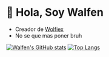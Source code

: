 # 👋 Hola, Soy Walfen
- Creador de [Wolfiex](https://wolfiex.tk)
- No se que mas poner bruh

[![Walfen's GitHub stats](https://github-readme-stats.vercel.app/api?username=XxWalfenxX&show_icons=true&theme=radical)](https://github.com/anuraghazra/github-readme-stats)
[![Top Langs](https://github-readme-stats.vercel.app/api/top-langs/?username=XxWalfenxX&theme=radical)](https://github.com/anuraghazra/github-readme-stats)
